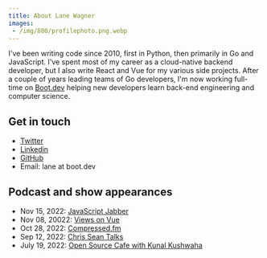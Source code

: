 ```yaml
---
title: About Lane Wagner
images:
 - /img/800/profilephoto.png.webp
---
```


I've been writing code since 2010, first in Python, then primarily in Go and JavaScript. I've spent most of my career as a cloud-native backend developer, but I also write React and Vue for my various side projects. After a couple of years leading teams of Go developers, I'm now working full-time on [Boot.dev](https://boot.dev) helping new developers learn back-end engineering and computer science.

## Get in touch

* [Twitter](https://twitter.com/wagslane)
* [Linkedin](https://www.linkedin.com/in/wagslane/)
* [GitHub](https://github.com/wagslane)
* Email: lane at boot.dev

## Podcast and show appearances

* Nov 15, 2022: [JavaScript Jabber](https://topenddevs.com/podcasts/javascript-jabber)
* Nov 08, 20022: [Views on Vue](https://topenddevs.com/podcasts/views-on-vue/episodes/vue-3-and-functional-programming-vue-202)
* Oct 28, 2022: [Compressed.fm](https://www.youtube.com/watch?v=5RdudtFFVXE)
* Sep 12, 2022: [Chris Sean Talks](https://podcasts.apple.com/us/podcast/lane-wagner-quit-his-200k-tech-job-to-teach-you-cs/id1516881852?i=1000579276107)
* July 19, 2022: [Open Source Cafe with Kunal Kushwaha](https://www.youtube.com/watch?v=xQ_XTxmLxHg)

